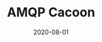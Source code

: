 ---
layout: prototype
title:  "AMQP Cacoon"
date: 2020-08-01
description: "This is a basic library to provide amqp support. Originally, this library was a wrapper around amqplib. It has since been updated to work with node-amqp-connection-manager, which provides support for behind-the-scenes retries on network failure. Node-amqp-connection-manager guarantees receipt of published messages and provides wrappers around potentially non-persistent channels."
prototype_url: 
repo_url: "https://github.com/valtech-sd/amqp-cacoon"
license: MIT
screenshot: "/images/amqp-cacoon-screenshot.png"
demo:
category: Library
---